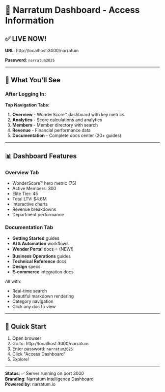 # 🔗 Narratum Dashboard - Access Information

## ✅ LIVE NOW!

**URL**: http://localhost:3000/narratum

**Password**: `narratum2025`

---

## 🎯 What You'll See

### After Logging In:

**Top Navigation Tabs:**
1. **Overview** - WonderScore™ dashboard with key metrics
2. **Analytics** - Score calculations and analytics  
3. **Members** - Member directory with search
4. **Revenue** - Financial performance data
5. **Documentation** - Complete docs center (20+ guides)

---

## 📊 Dashboard Features

### Overview Tab
- WonderScore™ hero metric (75)
- Active Members: 300
- Elite Tier: 45
- Total LTV: $4.6M
- Interactive charts
- Revenue breakdowns
- Department performance

### Documentation Tab  
- **Getting Started** guides
- **AI & Automation** workflows
- **Wonder Portal** docs ⭐ (NEW!)
- **Business Operations** guides
- **Technical Reference** docs
- **Design** specs
- **E-commerce** integration docs

All with:
- Real-time search
- Beautiful markdown rendering
- Category navigation
- Click any doc to view

---

## 🚀 Quick Start

1. Open browser
2. Go to: http://localhost:3000/narratum
3. Enter password: `narratum2025`
4. Click "Access Dashboard"
5. Explore!

---

**Status**: ✅ Server running on port 3000  
**Branding**: Narratum Intelligence Dashboard  
**Powered by**: narratum.io

